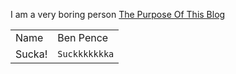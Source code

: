 I am a very boring person [The Purpose Of This Blog](http://www.google.com)

|         |               |
|---------|---------------|
|   Name  | Ben Pence     |
| Sucka!  | `Suckkkkkkka` |
